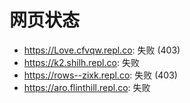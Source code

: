 # 网页状态
- https://Love.cfvqw.repl.co: 失败 (403)
- https://k2.shilh.repl.co: 失败
- https://rows--zixk.repl.co: 失败 (403)
- https://aro.flinthill.repl.co: 失败
